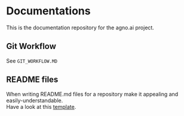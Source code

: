 # Documentations
This is the documentation repository for the agno.ai project.

## Git Workflow
See ```GIT_WORKFLOW.MD```

## README files
When writing README.md files for a repository make it appealing and easily-understandable.<br>
Have a look at this [template](https://gist.github.com/PurpleBooth/109311bb0361f32d87a2).



